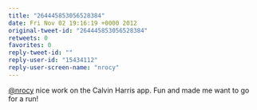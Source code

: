 ```yaml
---
title: "264445853056528384"
date: Fri Nov 02 19:16:19 +0000 2012
original-tweet-id: "264445853056528384"
retweets: 0
favorites: 0
reply-tweet-id: ""
reply-user-id: "15434112"
reply-user-screen-name: "nrocy"
---
```

<a href="https://twitter.com/nrocy">@nrocy</a> nice work on the Calvin Harris app. Fun and made me want to go for a run!
